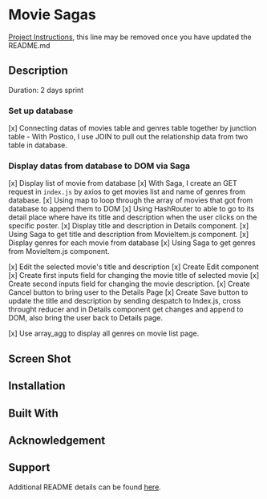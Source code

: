 # Movie Sagas

[Project Instructions](./INSTRUCTIONS.md), this line may be removed once you have updated the README.md

## Description
Duration: 2 days sprint

### Set up database
[x] Connecting datas of movies table and genres table together by junction table
    - With Postico, I use JOIN to pull out the relationship data from two table in database.
### Display datas from database to DOM via Saga
[x] Display list of movie from database
    [x] With Saga, I create an GET request in `index.js` by axios to get movies list and name of genres from database. 
    [x] Using map to loop through the array of movies that got from database to append them to DOM
    [x] Using HashRouter to able to go to its detail place where have its title and description when the user clicks on the specific poster.
[x] Display title and description in Details component.
    [x] Using Saga to get title and description from MovieItem.js component.
[x] Display genres for each movie from database
    [x] Using Saga to get genres from MovieItem.js component.

    
[x] Edit the selected movie's title and description
    [x] Create Edit component
        [x] Create first inputs field for changing the movie title of selected movie
        [x] Create second inputs field for changing the movie description.
    [x] Create Cancel button to bring user to the Details Page
    [x] Create Save button to update the title and description by sending despatch to Index.js, cross throught reducer and in Details component get changes and append to DOM, also bring the user back to Details page.

[x]   Use array_agg to display all genres on movie list page.


## Screen Shot

## Installation

## Built With

## Acknowledgement

## Support



Additional README details can be found [here](https://github.com/PrimeAcademy/readme-template/blob/master/README.md).
